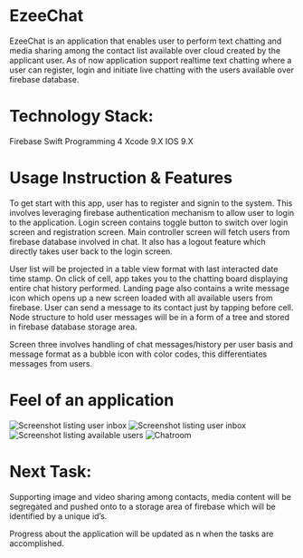 # EzeeChat

EzeeChat is an application that enables user to perform text chatting and media sharing among the contact list available over cloud created by the applicant user. 
As of now application support realtime text chatting where a user can register, login and initiate live chatting with the users available over firebase database.


# Technology Stack: 
Firebase
Swift Programming 4
Xcode 9.X
IOS 9.X

# Usage Instruction & Features
To get start with this app, user has to register and signin to the system.  This involves leveraging firebase authentication mechanism to allow user to login to the application. Login screen contains toggle button to switch over login screen and registration screen.
Main controller screen will fetch users from firebase database involved in chat. It also has a logout feature which directly takes user back to the login screen.


User list will be projected in a table view format with last interacted date time stamp. On click of cell, app takes you to the chatting board displaying entire chat history performed.
Landing page also contains a write message icon which opens up a new screen loaded with all available users from firebase. User can send a message to its contact just by tapping before cell.
Node structure to hold user messages will be in a form of a tree and stored in firebase database storage area.

Screen three involves handling of chat messages/history per user basis and message format as a bubble icon with color codes, this differentiates messages from users.

# Feel of an application 
![Screenshot listing user inbox](Img1.png) ![Screenshot listing user inbox](Img1.png) ![Screenshot listing available users](Img2.png) ![Chatroom](Img3.png)


# Next Task:
Supporting image and video sharing among contacts, media content will be segregated and pushed onto to a storage area of firebase which will be identified by a unique id’s.

Progress about the application will be updated as n when the tasks are accomplished.


